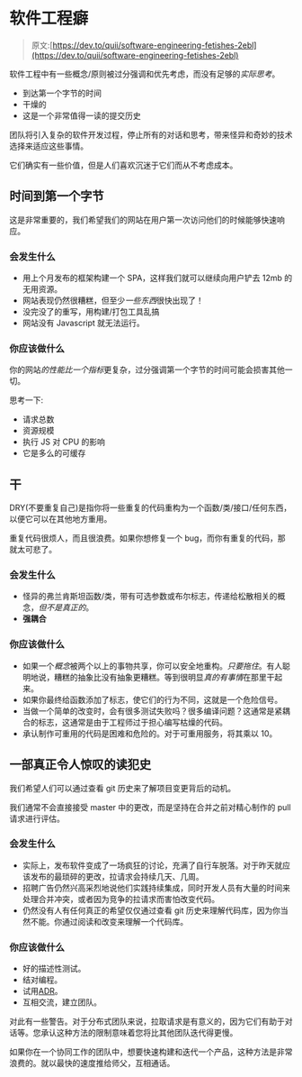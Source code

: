 # 软件工程癖

> 原文:[https://dev.to/quii/software-engineering-fetishes-2ebl](https://dev.to/quii/software-engineering-fetishes-2ebl)

软件工程中有一些概念/原则被过分强调和优先考虑，而没有足够的*实际思考*。

*   到达第一个字节的时间
*   干燥的
*   这是一个非常值得一读的提交历史

团队将引入复杂的软件开发过程，停止所有的对话和思考，带来怪异和奇妙的技术选择来适应这些事情。

它们确实有一些价值，但是人们喜欢沉迷于它们而从不考虑成本。

## [](#time-to-first-byte)时间到第一个字节

这是非常重要的，我们希望我们的网站在用户第一次访问他们的时候能够快速响应。

### [](#what-happens)会发生什么

*   用上个月发布的框架构建一个 SPA，这样我们就可以继续向用户铲去 12mb 的无用资源。
*   网站表现仍然很糟糕，但至少*一些东西*很快出现了！
*   没完没了的重写，用构建/打包工具乱搞
*   网站没有 Javascript 就无法运行。

### [](#what-you-should-do)你应该做什么

你的网站*的性能比一个指标*更复杂，过分强调第一个字节的时间可能会损害其他一切。

思考一下:

*   请求总数
*   资源规模
*   执行 JS 对 CPU 的影响
*   它是多么的可缓存

## [](#dry)干

DRY(不要重复自己)是指你将一些重复的代码重构为一个函数/类/接口/任何东西，以便它可以在其他地方重用。

重复代码很烦人，而且很浪费。如果你想修复一个 bug，而你有重复的代码，那就太可悲了。

### [](#what-happens)会发生什么

*   怪异的弗兰肯斯坦函数/类，带有可选参数或布尔标志，传递给松散相关的概念，*但不是真正的*。
*   **强耦合**

### [](#what-you-should-do)你应该做什么

*   如果一个*概念*被两个以上的事物共享，你可以安全地重构。*只要拖住*。有人聪明地说，糟糕的抽象比没有抽象更糟糕。等到很明显*真的有事情*在那里干起来。
*   如果你最终给函数添加了标志，使它们的行为不同，这就是一个危险信号。
*   当做一个简单的改变时，会有很多测试失败吗？很多编译问题？这通常是紧耦合的标志，这通常是由于工程师过于担心编写枯燥的代码。
*   承认制作可重用的代码是困难和危险的。对于可重用服务，将其乘以 10。

## [](#a-really-amazing-to-read-commit-history)一部真正令人惊叹的读犯史

我们希望人们可以通过查看 git 历史来了解项目变更背后的动机。

我们通常不会直接接受 master 中的更改，而是坚持在合并之前对精心制作的 pull 请求进行评估。

### [](#what-happens)会发生什么

*   实际上，发布软件变成了一场疯狂的讨论，充满了自行车脱落。对于昨天就应该发布的最琐碎的更改，拉请求会持续几天、几周。
*   招聘广告仍然兴高采烈地说他们实践持续集成，同时开发人员有大量的时间来处理合并冲突，或者因为竞争的拉请求而害怕改变代码。
*   仍然没有人有任何真正的希望仅仅通过查看 git 历史来理解代码库，因为你当然不能。你通过阅读和改变来理解一个代码库。

### [](#what-you-should-do)你应该做什么

*   好的描述性测试。
*   结对编程。
*   试用[ADR](https://github.com/npryce/adr-tools)。
*   互相交流，建立团队。

对此有一些警告。对于分布式团队来说，拉取请求是有意义的，因为它们有助于对话等。您承认这种方法的限制意味着您将比其他团队迭代得更慢。

如果你在一个协同工作的团队中，想要快速构建和迭代一个产品，这种方法是非常浪费的。就以最快的速度推给师父，互相通话。
